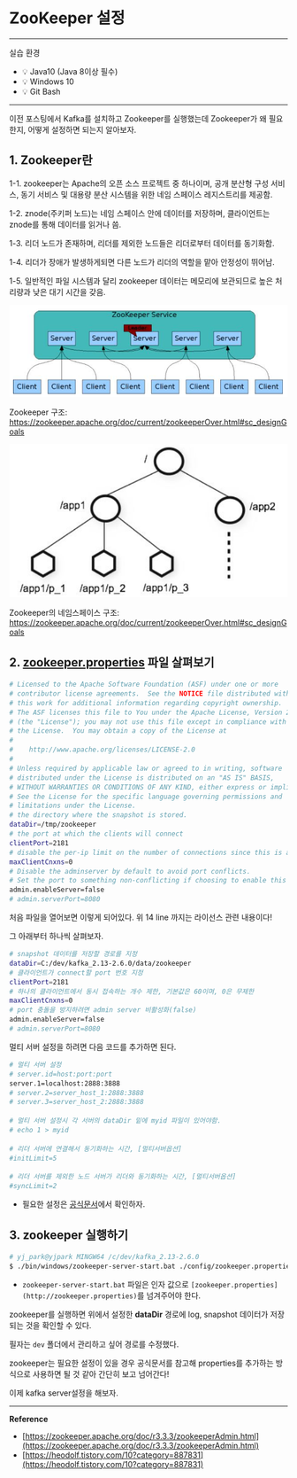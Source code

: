 # ZooKeeper 설정

---

실습 환경

- 💡 Java10 (Java 8이상 필수)
- 💡 Windows 10
- 💡 Git Bash

---

이전 포스팅에서 Kafka를 설치하고 Zookeeper를 실행했는데 Zookeeper가 왜 필요한지, 어떻게 설정하면 되는지 알아보자.

## **1. Zookeeper란**

1-1. zookeeper는 Apache의 오픈 소스 프로젝트 중 하나이며, 공개 분산형 구성 서비스, 동기 서비스 및 대용량 분산 시스템을 위한 네임 스페이스 레지스트리를 제공함.

1-2. znode(주키퍼 노드)는 네임 스페이스 안에 데이터를 저장하며, 클라이언트는 znode를 통해 데이터를 읽거나 씀.

1-3. 리더 노드가 존재하며, 리더를 제외한 노드들은 리더로부터 데이터를 동기화함.

1-4. 리더가 장애가 발생하게되면 다른 노드가 리더의 역할을 맡아 안정성이 뛰어남.

1-5. 일반적인 파일 시스템과 달리 zookeeper 데이터는 메모리에 보관되므로 높은 처리량과 낮은 대기 시간을 갖음.

![img](../.vuepress/public/images/img-kafka/kafka10.png)

Zookeeper 구조: https://zookeeper.apache.org/doc/current/zookeeperOver.html#sc_designGoals

![img](../.vuepress/public/images/img-kafka/kafka11.png)

Zookeeper의 네임스페이스 구조: https://zookeeper.apache.org/doc/current/zookeeperOver.html#sc_designGoals

## 2. [zookeeper.properties](http://zookeeper.properties) 파일 살펴보기

```bash
# Licensed to the Apache Software Foundation (ASF) under one or more
# contributor license agreements.  See the NOTICE file distributed with
# this work for additional information regarding copyright ownership.
# The ASF licenses this file to You under the Apache License, Version 2.0
# (the "License"); you may not use this file except in compliance with
# the License.  You may obtain a copy of the License at
# 
#    http://www.apache.org/licenses/LICENSE-2.0
# 
# Unless required by applicable law or agreed to in writing, software
# distributed under the License is distributed on an "AS IS" BASIS,
# WITHOUT WARRANTIES OR CONDITIONS OF ANY KIND, either express or implied.
# See the License for the specific language governing permissions and
# limitations under the License.
# the directory where the snapshot is stored.
dataDir=/tmp/zookeeper
# the port at which the clients will connect
clientPort=2181
# disable the per-ip limit on the number of connections since this is a non-production config
maxClientCnxns=0
# Disable the adminserver by default to avoid port conflicts.
# Set the port to something non-conflicting if choosing to enable this
admin.enableServer=false
# admin.serverPort=8080
```

처음 파일을 열어보면 이렇게 되어있다. 위 14 line 까지는 라이선스 관련 내용이다!

그 아래부터 하나씩 살펴보자.

```bash
# snapshot 데이터를 저장할 경로를 지정
dataDir=C:/dev/kafka_2.13-2.6.0/data/zookeeper
# 클라이언트가 connect할 port 번호 지정
clientPort=2181
# 하나의 클라이언트에서 동시 접속하는 개수 제한, 기본값은 60이며, 0은 무제한
maxClientCnxns=0
# port 충돌을 방지하려면 admin server 비활성화(false)
admin.enableServer=false
# admin.serverPort=8080
```

멀티 서버 설정을 하려면 다음 코드를 추가하면 된다.

```bash
# 멀티 서버 설정
# server.id=host:port:port
server.1=localhost:2888:3888
# server.2=server_host_1:2888:3888
# server.3=server_host_2:2888:3888
 
# 멀티 서버 설정시 각 서버의 dataDir 밑에 myid 파일이 있어야함.
# echo 1 > myid
 
# 리더 서버에 연결해서 동기화하는 시간, [멀티서버옵션]
#initLimit=5
 
# 리더 서버를 제외한 노드 서버가 리더와 동기화하는 시간, [멀티서버옵션]
#syncLimit=2
```

- 필요한 설정은 [공식문서](https://zookeeper.apache.org/doc/r3.3.3/zookeeperAdmin.html)에서 확인하자.

## 3. zookeeper 실행하기

```bash
# yj_park@yjpark MINGW64 /c/dev/kafka_2.13-2.6.0
$ ./bin/windows/zookeeper-server-start.bat ./config/zookeeper.properties
```

- `zookeeper-server-start.bat` 파일은 인자 값으로 `[zookeeper.properties](http://zookeeper.properties)`를 넘겨주어야 한다.

zookeeper를 실행하면 위에서 설정한 **dataDir** 경로에 log, snapshot 데이터가 저장되는 것을 확인할 수 있다.

필자는 `dev` 폴더에서 관리하고 싶어 경로를 수정했다.

zookeeper는 필요한 설정이 있을 경우 공식문서를 참고해 properties를 추가하는 방식으로 사용하면 될 것 같아 간단히 보고 넘어간다!

이제 kafka server설정을 해보자.

---

**Reference**

- [https://zookeeper.apache.org/doc/r3.3.3/zookeeperAdmin.html](https://zookeeper.apache.org/doc/r3.3.3/zookeeperAdmin.html)
- [https://heodolf.tistory.com/10?category=887831](https://heodolf.tistory.com/10?category=887831)